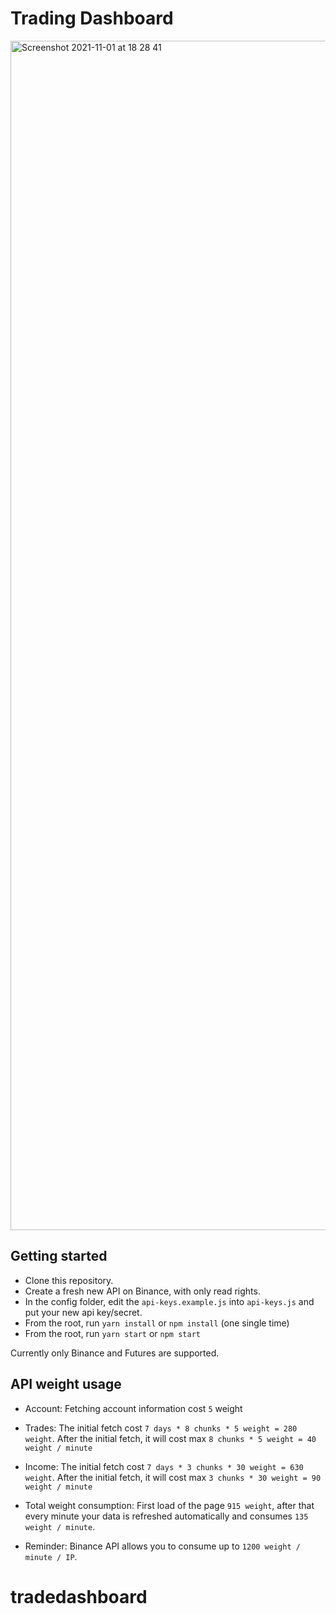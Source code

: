 # Trading Dashboard

<img width="1903" alt="Screenshot 2021-11-01 at 18 28 41" src="https://user-images.githubusercontent.com/26247922/139714053-10b3f67e-ffcb-443e-aca4-41044c1d8537.png">

## Getting started

- Clone this repository.
- Create a fresh new API on Binance, with only read rights.
- In the config folder, edit the `api-keys.example.js` into `api-keys.js` and put your new api key/secret.
- From the root, run `yarn install` or `npm install` (one single time)
- From the root, run `yarn start` or `npm start`

Currently only Binance and Futures are supported.

## API weight usage

- Account: Fetching account information cost `5` weight
- Trades: The initial fetch cost `7 days * 8 chunks * 5 weight = 280 weight`. After the initial fetch, it will cost max `8 chunks * 5 weight = 40 weight / minute`
- Income: The initial fetch cost `7 days * 3 chunks * 30 weight = 630 weight`. After the initial fetch, it will cost max `3 chunks * 30 weight = 90 weight / minute`

- Total weight consumption: First load of the page `915 weight`, after that every minute your data is refreshed automatically and consumes `135 weight / minute`.
- Reminder: Binance API allows you to consume up to `1200 weight / minute / IP`.
# tradedashboard
